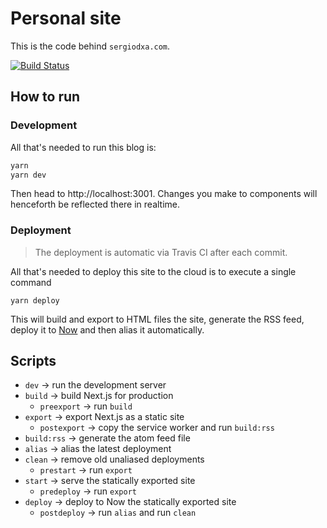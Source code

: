 # Personal site
This is the code behind `sergiodxa.com`.

[![Build Status](https://travis-ci.org/sergiodxa/personal-site.svg?branch=master)](https://travis-ci.org/sergiodxa/personal-site)

## How to run
### Development
All that's needed to run this blog is:

```bash
yarn
yarn dev
```

Then head to http://localhost:3001. Changes you make to components will henceforth be reflected there in realtime.

### Deployment

> The deployment is automatic via Travis CI after each commit.

All that's needed to deploy this site to the cloud is to execute a single command

```
yarn deploy
```

This will build and export to HTML files the site, generate the RSS feed, deploy it to [Now](https://now.sh) and then alias it automatically.

## Scripts
- `dev` -> run the development server
- `build` -> build Next.js for production
  - `preexport` -> run `build`
- `export` -> export Next.js as a static site
  - `postexport` -> copy the service worker and run `build:rss`
- `build:rss` -> generate the atom feed file
- `alias` -> alias the latest deployment
- `clean` -> remove old unaliased deployments
  - `prestart` -> run `export`
- `start` -> serve the statically exported site
  - `predeploy` -> run `export`
- `deploy` -> deploy to Now the statically exported site
  - `postdeploy` -> run `alias` and run `clean`
